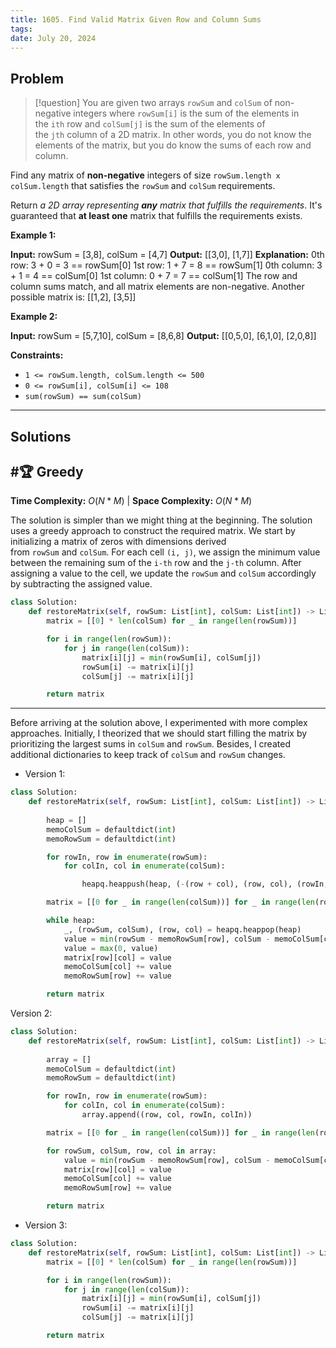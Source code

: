 ```yaml
---
title: 1605. Find Valid Matrix Given Row and Column Sums
tags: 
date: July 20, 2024
---
```

## Problem

>[!question] 
>You are given two arrays `rowSum` and `colSum` of non-negative integers where `rowSum[i]` is the sum of the elements in the `ith` row and `colSum[j]` is the sum of the elements of the `jth` column of a 2D matrix. In other words, you do not know the elements of the matrix, but you do know the sums of each row and column.

Find any matrix of **non-negative** integers of size `rowSum.length x colSum.length` that satisfies the `rowSum` and `colSum` requirements.

Return _a 2D array representing **any** matrix that fulfills the requirements_. It's guaranteed that **at least one** matrix that fulfills the requirements exists.

**Example 1:**

**Input:** rowSum = [3,8], colSum = [4,7]
**Output:** [[3,0],
         [1,7]]
**Explanation:** 
0th row: 3 + 0 = 3 == rowSum[0]
1st row: 1 + 7 = 8 == rowSum[1]
0th column: 3 + 1 = 4 == colSum[0]
1st column: 0 + 7 = 7 == colSum[1]
The row and column sums match, and all matrix elements are non-negative.
Another possible matrix is: [[1,2],
                             [3,5]]

**Example 2:**

**Input:** rowSum = [5,7,10], colSum = [8,6,8]
**Output:** [[0,5,0],
         [6,1,0],
         [2,0,8]]

**Constraints:**

- `1 <= rowSum.length, colSum.length <= 500`
- `0 <= rowSum[i], colSum[i] <= 108`
- `sum(rowSum) == sum(colSum)`

---
## Solutions

## #🏆 Greedy

**Time Complexity:** $O(N * M)$  |  **Space Complexity:** $O(N * M)$

The solution is simpler than we might thing at the beginning. The solution uses a greedy approach to construct the required matrix. We start by initializing a matrix of zeros with dimensions derived from `rowSum` and `colSum`. For each cell `(i, j)`, we assign the minimum value between the remaining sum of the `i-th` row and the `j-th` column. After assigning a value to the cell, we update the `rowSum` and `colSum` accordingly by subtracting the assigned value.

```python
class Solution:
    def restoreMatrix(self, rowSum: List[int], colSum: List[int]) -> List[List[int]]:
        matrix = [[0] * len(colSum) for _ in range(len(rowSum))]

        for i in range(len(rowSum)):
            for j in range(len(colSum)):
                matrix[i][j] = min(rowSum[i], colSum[j])
                rowSum[i] -= matrix[i][j]
                colSum[j] -= matrix[i][j]

        return matrix

```


---

Before arriving at the solution above, I experimented with more complex approaches. Initially, I theorized that we should start filling the matrix by prioritizing the largest sums in `colSum` and `rowSum`. Besides, I created additional dictionaries to keep track of `colSum` and `rowSum` changes.

- Version 1:

```python
class Solution:
    def restoreMatrix(self, rowSum: List[int], colSum: List[int]) -> List[List[int]]:
    
        heap = []
        memoColSum = defaultdict(int)
        memoRowSum = defaultdict(int)

        for rowIn, row in enumerate(rowSum):
            for colIn, col in enumerate(colSum):

                heapq.heappush(heap, (-(row + col), (row, col), (rowIn, colIn)))

        matrix = [[0 for _ in range(len(colSum))] for _ in range(len(rowSum))]

        while heap:
            _, (rowSum, colSum), (row, col) = heapq.heappop(heap)
            value = min(rowSum - memoRowSum[row], colSum - memoColSum[col])
            value = max(0, value)
            matrix[row][col] = value
            memoColSum[col] += value
            memoRowSum[row] += value

        return matrix

```

Version 2:

```python
class Solution:
    def restoreMatrix(self, rowSum: List[int], colSum: List[int]) -> List[List[int]]:
    
        array = []
        memoColSum = defaultdict(int)
        memoRowSum = defaultdict(int)

        for rowIn, row in enumerate(rowSum):
            for colIn, col in enumerate(colSum):
                array.append((row, col, rowIn, colIn))

        matrix = [[0 for _ in range(len(colSum))] for _ in range(len(rowSum))]

        for rowSum, colSum, row, col in array:
            value = min(rowSum - memoRowSum[row], colSum - memoColSum[col])
            matrix[row][col] = value
            memoColSum[col] += value
            memoRowSum[row] += value

        return matrix

```

- Version 3:

```python
class Solution:
    def restoreMatrix(self, rowSum: List[int], colSum: List[int]) -> List[List[int]]:
        matrix = [[0] * len(colSum) for _ in range(len(rowSum))]

        for i in range(len(rowSum)):
            for j in range(len(colSum)):
                matrix[i][j] = min(rowSum[i], colSum[j])
                rowSum[i] -= matrix[i][j]
                colSum[j] -= matrix[i][j]

        return matrix

```